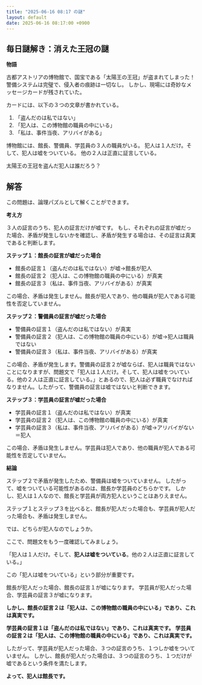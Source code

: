 ```yaml
---
title: "2025-06-16 08:17 の謎"
layout: default
date: 2025-06-16 08:17:00 +0900
---
```

## 毎日謎解き：消えた王冠の謎

**物語**

古都アストリアの博物館で、国宝である「太陽王の王冠」が盗まれてしまった！
警備システムは完璧で、侵入者の痕跡は一切なし。
しかし、現場には奇妙なメッセージカードが残されていた。

カードには、以下の３つの文章が書かれている。

1.  「盗んだのは私ではない」
2.  「犯人は、この博物館の職員の中にいる」
3.  「私は、事件当夜、アリバイがある」

博物館には、館長、警備員、学芸員の３人の職員がいる。
犯人は１人だけ。そして、犯人は嘘をついている。
他の２人は正直に証言している。

太陽王の王冠を盗んだ犯人は誰だろう？

## 解答

この問題は、論理パズルとして解くことができます。

**考え方**

３人の証言のうち、犯人の証言だけが嘘です。
もし、それぞれの証言が嘘だった場合、矛盾が発生しないかを確認し、矛盾が発生する場合は、その証言は真実であると判断します。

**ステップ１：館長の証言が嘘だった場合**

*   館長の証言１（盗んだのは私ではない）が嘘→館長が犯人
*   館長の証言２（犯人は、この博物館の職員の中にいる）が真実
*   館長の証言３（私は、事件当夜、アリバイがある）が真実

この場合、矛盾は発生しません。館長が犯人であり、他の職員が犯人である可能性を否定していません。

**ステップ２：警備員の証言が嘘だった場合**

*   警備員の証言１（盗んだのは私ではない）が真実
*   警備員の証言２（犯人は、この博物館の職員の中にいる）が嘘→犯人は職員ではない
*   警備員の証言３（私は、事件当夜、アリバイがある）が真実

この場合、矛盾が発生します。警備員の証言２が嘘ならば、犯人は職員ではないことになりますが、問題文で「犯人は１人だけ。そして、犯人は嘘をついている。他の２人は正直に証言している。」とあるので、犯人は必ず職員でなければなりません。したがって、警備員の証言は嘘ではないと判断できます。

**ステップ３：学芸員の証言が嘘だった場合**

*   学芸員の証言１（盗んだのは私ではない）が真実
*   学芸員の証言２（犯人は、この博物館の職員の中にいる）が真実
*   学芸員の証言３（私は、事件当夜、アリバイがある）が嘘→アリバイがない＝犯人

この場合、矛盾は発生しません。学芸員は犯人であり、他の職員が犯人である可能性を否定していません。

**結論**

ステップ２で矛盾が発生したため、警備員は嘘をついていません。
したがって、嘘をついている可能性があるのは、館長か学芸員のどちらかです。
しかし、犯人は１人なので、館長と学芸員が両方犯人ということはありえません。

ステップ１とステップ３を比べると、館長が犯人だった場合も、学芸員が犯人だった場合も、矛盾は発生しません。

では、どちらが犯人なのでしょうか。

ここで、問題文をもう一度確認してみましょう。

「犯人は１人だけ。そして、**犯人は嘘をついている**。他の２人は正直に証言している。」

この「犯人は嘘をついている」という部分が重要です。

館長が犯人だった場合、館長の証言１が嘘になります。
学芸員が犯人だった場合、学芸員の証言３が嘘になります。

**しかし、館長の証言２は「犯人は、この博物館の職員の中にいる」であり、これは真実です。**

**学芸員の証言１は「盗んだのは私ではない」であり、これは真実です。**
**学芸員の証言２は「犯人は、この博物館の職員の中にいる」であり、これは真実です。**

したがって、学芸員が犯人だった場合、３つの証言のうち、１つしか嘘をついていません。
しかし、館長が犯人だった場合は、３つの証言のうち、１つだけが嘘であるという条件を満たします。

**よって、犯人は館長です。**
